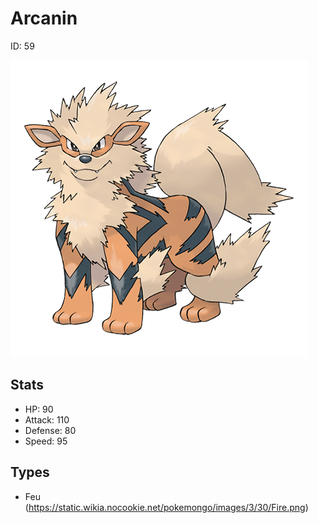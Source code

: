 # Arcanin


ID: 59

![](https://raw.githubusercontent.com/PokeAPI/sprites/master/sprites/pokemon/other/official-artwork/59.png "Arcanin")

## Stats


 - HP: 90
 - Attack: 110
 - Defense: 80
 - Speed: 95

## Types


 - Feu (https://static.wikia.nocookie.net/pokemongo/images/3/30/Fire.png)
